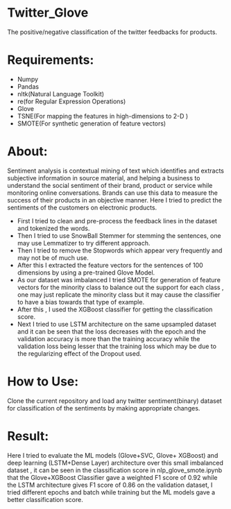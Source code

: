 # Twitter_Glove
The positive/negative classification of the twitter feedbacks for products.
# Requirements:
* Numpy
* Pandas
* nltk(Natural Language Toolkit)
* re(for Regular Expression Operations)
* Glove
* TSNE(For mapping the features in high-dimensions to 2-D )
* SMOTE(For synthetic generation of feature vectors)
# About:
Sentiment analysis is contextual mining of text which identifies and extracts subjective information in source material, and helping a business to understand the social sentiment of their brand, product or service while monitoring online conversations. Brands can use this data to measure the success of their products in an objective manner. Here I tried to predict the sentiments of the customers on electronic products.
* First I tried to clean and pre-process the feedback lines in the dataset and tokenized the words.
* Then I tried to use SnowBall Stemmer for stemming the sentences, one may use Lemmatizer to try different approach.
* Then I tried to remove the Stopwords which appear very frequently and may not be of much use.
* After this I extracted the feature vectors for the sentences of 100 dimensions by using a pre-trained Glove Model.
* As our dataset was imbalanced I tried SMOTE for generation of feature vectors for the minority class to balance out the support for each class , one may just replicate the minority class but it may cause the classifier to have a bias towards that type of example.
* After this , I used the XGBoost classifier for getting the classification score.
* Next I tried to use LSTM architecture on the same upsampled dataset and it can be seen that the loss decreases with the epoch and the validation accuracy is more than the training accuracy while the validation loss being lesser that the training loss which may be due to the regularizing effect of the Dropout used.
# How to Use:
Clone the current repository and load any twitter sentiment(binary) dataset for classification of the sentiments by making appropriate changes.
# Result:
Here I tried to evaluate the ML models (Glove+SVC, Glove+ XGBoost) and deep learning (LSTM+Dense Layer) architecture over this small imbalanced dataset , it can be seen in the classification score in nlp_glove_smote.ipynb that the Glove+XGBoost Classifier gave a weighted F1 score of 0.92 while the LSTM architecture gives F1 score of 0.86 on the validation dataset, I tried different epochs and batch while training but the ML models gave a better classification score.
